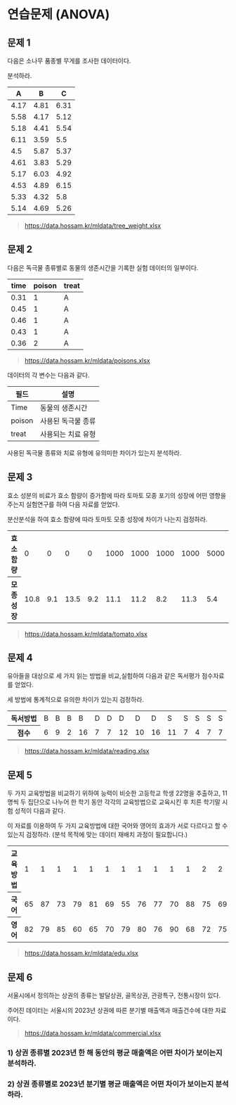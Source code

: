 # 연습문제 (ANOVA)

## 문제 1

다음은 소나무 품종별 무게를 조사한 데이터이다.

분석하라.


| A    | B    | C    |
|------|------|------|
| 4.17 | 4.81 | 6.31 |
| 5.58 | 4.17 | 5.12 |
| 5.18 | 4.41 | 5.54 |
| 6.11 | 3.59 | 5.5  |
| 4.5  | 5.87 | 5.37 |
| 4.61 | 3.83 | 5.29 |
| 5.17 | 6.03 | 4.92 |
| 4.53 | 4.89 | 6.15 |
| 5.33 | 4.32 | 5.8  |
| 5.14 | 4.69 | 5.26 |

> https://data.hossam.kr/mldata/tree_weight.xlsx

## 문제 2

다음은 독극물 종류별로 동물의 생존시간을 기록한 실험 데이터의 일부이다.

| time | poison | treat |
|------|--------|-------|
| 0.31 | 1      | A     |
| 0.45 | 1      | A     |
| 0.46 | 1      | A     |
| 0.43 | 1      | A     |
| 0.36 | 2      | A     |


> https://data.hossam.kr/mldata/poisons.xlsx

데이터의 각 변수는 다음과 같다.

| 필드 | 설명 |
|--|--|
| Time | 동물의 생존시간 |
| poison | 사용된 독극물 종류 |
| treat | 사용되는 치료 유형 |

사용된 독극물 종류와 치료 유형에 유의미한 차이가 있는지 분석하라.

## 문제 3

효소 성분의 비료가 효소 함량이 증가함에 따라 토마토 모종 포기의 성장에 어떤 영향을 주는지 실험연구를 하여 다음 자료를 얻었다.

분산분석을 하여 효소 함량에 따라 토마토 모종 성장에 차이가 나는지 검정하라.

<table>
    <tr>
        <th>효소함량</th>
        <td>0</td>
        <td>0</td>
        <td>0</td>
        <td>0</td>
        <td>1000</td>
        <td>1000</td>
        <td>1000</td>
        <td>1000</td>
        <td>5000</td>
        <td>5000</td>
        <td>5000</td>
        <td>5000</td>
        <td>10000</td>
        <td>10000</td>
        <td>10000</td>
        <td>10000</td>
    </tr>
    <tr>
        <th>모종성장</th>
        <td>10.8</td>
        <td>9.1</td>
        <td>13.5</td>
        <td>9.2</td>
        <td>11.1</td>
        <td>11.2</td>
        <td>8.2</td>
        <td>11.3</td>
        <td>5.4</td>
        <td>4.6</td>
        <td>7.4</td>
        <td>5</td>
        <td>5.8</td>
        <td>5.3</td>
        <td>3.2</td>
        <td>7.5</td>
    </tr>
</table>

> https://data.hossam.kr/mldata/tomato.xlsx


## 문제 4

유아들을 대상으로 세 가지 읽는 방법을 비교,실험하여 다음과 같은 독서평가 점수자료를 얻었다.

세 방법에 통계적으로 유의한 차이가 있는지 검정하라.

<table>
    <tr>
        <th>독서방법</th>
        <td>B</td>
        <td>B</td>
        <td>B</td>
        <td>B</td>
        <td>D</td>
        <td>D</td>
        <td>D</td>
        <td>D</td>
        <td>D</td>
        <td>S</td>
        <td>S</td>
        <td>S</td>
        <td>S</td>
        <td>S</td>
    </tr>
    <tr>
        <th>점수</th>
        <td>6</td>
        <td>9</td>
        <td>2</td>
        <td>16</td>
        <td>7</td>
        <td>7</td>
        <td>12</td>
        <td>10</td>
        <td>16</td>
        <td>11</td>
        <td>7</td>
        <td>4</td>
        <td>7</td>
        <td>7</td>
    </tr>
</table>

> https://data.hossam.kr/mldata/reading.xlsx


## 문제 5

두 가지 교육방법을 비교하기 위하여 능력이 비슷한 고등학교 학생 22명을 추출하고, 11명씩 두 집단으로 나누어 한 학기 동안 각각의 교육방법으로 교육시킨 후 치른 학기말 시험 성적이 다음과 같다.

이 자료를 이용하여 두 가지 교육방법에 대한 국어와 영어의 효과가 서로 다르다고 할 수 있는지 검정하라. (분석 목적에 맞는 데이터 재배치 과정이 필요합니다.)

<table>
    <tr>
        <th>교육방법</th>
        <td>1</td>
        <td>1</td>
        <td>1</td>
        <td>1</td>
        <td>1</td>
        <td>1</td>
        <td>1</td>
        <td>1</td>
        <td>1</td>
        <td>1</td>
        <td>1</td>
        <td>2</td>
        <td>2</td>
        <td>2</td>
        <td>2</td>
        <td>2</td>
        <td>2</td>
        <td>2</td>
        <td>2</td>
        <td>2</td>
        <td>2</td>
        <td>2</td>
    </tr>
    <tr>
        <th>국어</th>
        <td>65</td>
        <td>87</td>
        <td>73</td>
        <td>79</td>
        <td>81</td>
        <td>69</td>
        <td>55</td>
        <td>76</td>
        <td>77</td>
        <td>70</td>
        <td>88</td>
        <td>75</td>
        <td>69</td>
        <td>83</td>
        <td>81</td>
        <td>72</td>
        <td>79</td>
        <td>85</td>
        <td>89</td>
        <td>90</td>
        <td>77</td>
        <td>95</td>
    </tr>
    <tr>
        <th>영어</th>
        <td>82</td>
        <td>79</td>
        <td>85</td>
        <td>60</td>
        <td>65</td>
        <td>70</td>
        <td>79</td>
        <td>80</td>
        <td>76</td>
        <td>90</td>
        <td>68</td>
        <td>72</td>
        <td>75</td>
        <td>93</td>
        <td>85</td>
        <td>60</td>
        <td>65</td>
        <td>88</td>
        <td>92</td>
        <td>83</td>
        <td>93</td>
        <td>78</td>
    </tr>
</table>

> https://data.hossam.kr/mldata/edu.xlsx


## 문제 6

서울시에서 정의하는 상권의 종류는 발달상권, 골목상권, 관광특구, 전통시장이 있다.

주어진 데이터는 서울시의 2023년 상권에 따른 분기별 매출액과 매출건수에 대한 자료이다.

> https://data.hossam.kr/mldata/commercial.xlsx

### 1) 상권 종류별 2023년 한 해 동안의 평균 매출액은 어떤 차이가 보이는지 분석하라.

### 2) 상권 종류별로 2023년 분기별 평균 매출액은 어떤 차이가 보이는지 분석하라.